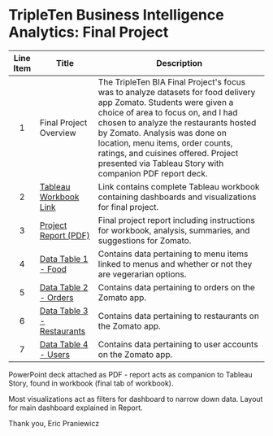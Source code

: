 # TripleTen Business Intelligence Analytics: Final Project

| Line Item | Title | Description |
| :-----------: | ----------- |----------- |
| 1 | Final Project Overview | The TripleTen BIA Final Project's focus was to analyze datasets for food delivery app Zomato. Students were given a choice of area to focus on, and I had chosen to analyze the restaurants hosted by Zomato. Analysis was done on location, menu items, order counts, ratings, and cuisines offered. Project presented via Tableau Story with companion PDF report deck.
| 2 | [Tableau Workbook Link](https://public.tableau.com/views/EPFinalProjectTeipleTen/TopRestaurantsLocation?:language=en-US&publish=yes&:sid=&:display_count=n&:origin=viz_share_link) | Link contains complete Tableau workbook containing dashboards and visualizations for final project. |
| 3 | [Project Report (PDF)](https://github.com/epraniewicz/Data-Projects-TripleTen/blob/10b52742525e1a05cff3350bcb1d7b670a9532c9/Eric_Praniewicz_Final_Project_1715704422/Zomato%20Final%20Project.EP.pdf) | Final project report including instructions for workbook, analysis, summaries, and suggestions for Zomato. | 
| 4 | [Data Table 1 - Food](https://github.com/epraniewicz/Data-Projects-TripleTen/blob/2be1336b6f9a2b03386b869b7623d25ffb5bcad3/Eric_Praniewicz_Final_Project_1715704422/food.csv) | Contains data pertaining to menu items linked to menus and whether or not they are vegerarian options. |
| 5 | [Data Table 2 - Orders](https://github.com/epraniewicz/Data-Projects-TripleTen/blob/2be1336b6f9a2b03386b869b7623d25ffb5bcad3/Eric_Praniewicz_Final_Project_1715704422/orders.csv) | Contains data pertaining to orders on the Zomato app. |
| 6 | [Data Table 3 - Restaurants](https://github.com/epraniewicz/Data-Projects-TripleTen/blob/2be1336b6f9a2b03386b869b7623d25ffb5bcad3/Eric_Praniewicz_Final_Project_1715704422/restaurant.xlsx) | Contains data pertaining to restaurants on the Zomato app. |
| 7 | [Data Table 4 - Users](https://github.com/epraniewicz/Data-Projects-TripleTen/blob/2be1336b6f9a2b03386b869b7623d25ffb5bcad3/Eric_Praniewicz_Final_Project_1715704422/users.csv) | Contains data pertaining to user accounts on the Zomato app. |


PowerPoint deck attached as PDF - report acts as companion to Tableau Story, found in workbook (final tab of workbook).

Most visualizations act as filters for dashboard to narrow down data. Layout for main dashboard explained in Report.

Thank you,
Eric Praniewicz
